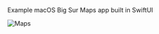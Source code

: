 Example macOS Big Sur Maps app built in SwiftUI

![Maps](https://user-images.githubusercontent.com/110813/87360478-38341800-c538-11ea-8c03-cc373f38dce8.png)
